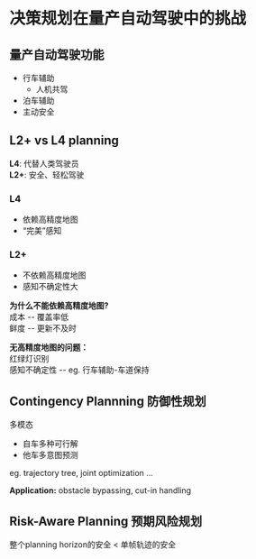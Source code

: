 # 决策规划在量产自动驾驶中的挑战
## 量产自动驾驶功能
+ 行车辅助
	+ 人机共驾
+ 泊车辅助
+ 主动安全

## L2+ vs L4 planning
**L4**: 代替人类驾驶员  
**L2+**: 安全、轻松驾驶

### L4
+ 依赖高精度地图
+ “完美”感知


### L2+
+ 不依赖高精度地图
+ 感知不确定性大


**为什么不能依赖高精度地图?**  
成本 -- 覆盖率低   
鲜度 -- 更新不及时

**无高精度地图的问题：**  
红绿灯识别  
感知不确定性 -- eg. 行车辅助-车道保持

## Contingency Plannning 防御性规划
多模态
+ 自车多种可行解
+ 他车多意图预测

eg. trajectory tree, joint optimization ...

**Application:** obstacle bypassing, cut-in handling

## Risk-Aware Planning 预期风险规划
整个planning horizon的安全 < 单帧轨迹的安全
